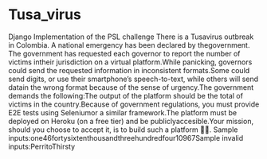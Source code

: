 # Tusa_virus
Django Implementation of the PSL challenge
There is a Tusavirus outbreak in Colombia. A national emergency has been declared by thegovernment. The government has requested each governor to report the number of victims intheir jurisdiction on a virtual platform.While panicking, governors could send the requested information in inconsistent formats.Some could send digits, or use their smartphone’s speech-to-text, while others will send datain the wrong format because of the sense of urgency.The government demands the following:The output of the platform should be the total of victims in the country.Because of government regulations, you must provide E2E tests using Seleniumor a similar framework.The platform must be deployed on Heroku (on a free tier) and be publiclyaccesible.Your mission, should you choose to accept it, is to build such a platform 🙂🙂. Sample inputs:one46fortysixtenthousandthreehundredfour10967Sample invalid inputs:PerritoThirsty
